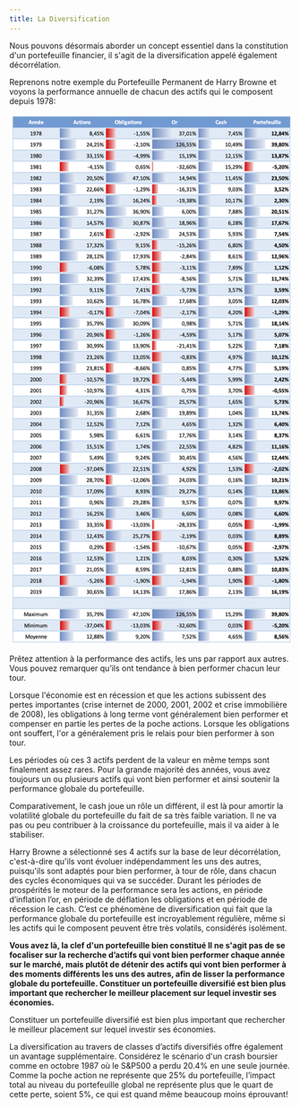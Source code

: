 ```yaml
---
title: La Diversification
---
```


Nous pouvons désormais aborder un concept essentiel dans la constitution d'un portefeuille financier, il s'agit de la diversification appelé également décorrélation.

Reprenons notre exemple du Portefeuille Permanent de Harry Browne et voyons la performance annuelle de chacun des actifs qui le composent depuis 1978:

![pp-table-mois](./images/pp-table-mois.png)

Prêtez attention à la performance des actifs, les uns par rapport aux autres. Vous pouvez remarquer qu’ils ont tendance à bien performer chacun leur tour.

Lorsque l'économie est en récession et que les actions subissent des pertes importantes (crise internet de 2000, 2001, 2002 et crise immobilière de 2008), les obligations à long terme vont généralement bien performer et compenser en partie les pertes de la poche actions. Lorsque les obligations ont souffert, l'or a généralement pris le relais pour bien performer à son tour.

Les périodes où ces 3 actifs perdent de la valeur en même temps sont finalement assez rares. Pour la grande majorité des années, vous avez toujours un ou plusieurs actifs qui vont bien performer et ainsi soutenir la performance globale du portefeuille.

Comparativement, le cash joue un rôle un différent, il est là pour amortir la volatilité globale du portefeuille du fait de sa très faible variation. Il ne va pas ou peu contribuer à la croissance du portefeuille, mais il va aider à le stabiliser.

Harry Browne a sélectionné ses 4 actifs sur la base de leur décorrélation, c'est-à-dire qu'ils vont évoluer indépendamment les uns des autres, puisqu'ils sont adaptés pour bien performer, à tour de rôle, dans chacun des cycles économiques qui va se succéder. Durant les périodes de prospérités le moteur de la performance sera les actions, en période d’inflation l’or, en période de déflation les obligations et en période de récession le cash. C’est ce phénomène de diversification qui fait que la performance globale du portefeuille est incroyablement régulière, même si les actifs qui le composent peuvent être très volatils, considérés isolément.

**Vous avez là, la clef d'un portefeuille bien constitué Il ne s'agit pas de se focaliser sur la recherche d’actifs qui vont bien performer chaque année sur le marché, mais plutôt de détenir des actifs qui vont bien performer à des moments différents les uns des autres, afin de lisser la performance globale du portefeuille. Constituer un portefeuille diversifié est bien plus important que rechercher le meilleur placement sur lequel investir ses économies.**

Constituer un portefeuille diversifié est bien plus important que rechercher le meilleur placement sur lequel investir ses économies.

La diversification au travers de classes d’actifs diversifiés offre également un avantage supplémentaire. Considérez le scénario d'un crash boursier comme en octobre 1987 où le S&P500 a perdu 20.4% en une seule journée. Comme la poche action ne représente que 25% du portefeuille, l’impact total au niveau du portefeuille global ne représente plus que le quart de cette perte, soient 5%, ce qui est quand même beaucoup moins éprouvant!

<!-- **A retenir : Il est important de répartir ses investissements dans différentes classes d’actifs afin de pouvoir bénéficier de l’effet de la diversification qui va permettre de lisser la performance globale du portefeuille.** -->
